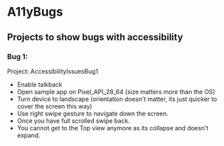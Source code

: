 # A11yBugs
## Projects to show bugs with accessibility

### Bug 1:
Project: AccessibilityIssuesBug1
* Enable talkback
* Open sample app on Pixel_API_28_64 (size matters more than the OS)
* Turn device to landscape (orientation doesn't matter, its just quicker to cover the screen this way)
* Use right swipe gesture to navigate down the screen.
* Once you have full scrolled swipe back.
* You cannot get to the Top view anymore as its collapse and doesn't expand.
